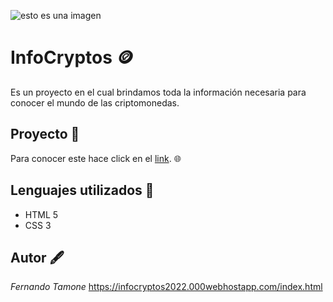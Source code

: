 ![esto es una imagen](https://github.com/FerTamone/proyecto-infocriptos-coderhouse/blob/grid+flexbox+mediaquery/iconos/shiba-icon.png?raw=true) 

# InfoCryptos 🪙

Es un proyecto en el cual brindamos toda la información necesaria para conocer el mundo de las criptomonedas.

## Proyecto 📁

Para conocer este hace click en el  [link](https://infocryptos2022.000webhostapp.com/index.html). :globe_with_meridians:



## Lenguajes utilizados 🧰

* HTML 5
* CSS 3


## Autor 🖋️
*Fernando Tamone*
https://infocryptos2022.000webhostapp.com/index.html
